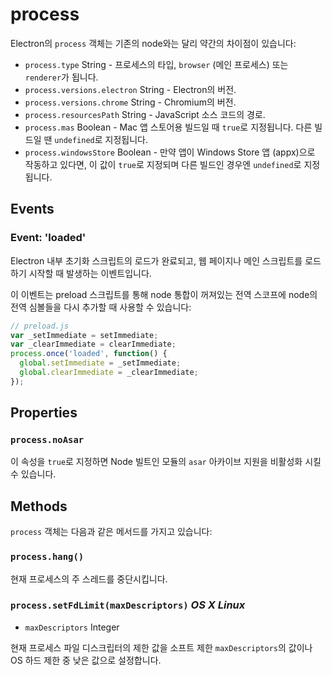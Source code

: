 ﻿# process

Electron의 `process` 객체는 기존의 node와는 달리 약간의 차이점이 있습니다:

* `process.type` String - 프로세스의 타입, `browser` (메인 프로세스) 또는
  `renderer`가 됩니다.
* `process.versions.electron` String - Electron의 버전.
* `process.versions.chrome` String - Chromium의 버전.
* `process.resourcesPath` String - JavaScript 소스 코드의 경로.
* `process.mas` Boolean - Mac 앱 스토어용 빌드일 때 `true`로 지정됩니다. 다른
  빌드일 땐 `undefined`로 지정됩니다.
* `process.windowsStore` Boolean - 만약 앱이 Windows Store 앱 (appx)으로 작동하고
  있다면, 이 값이 `true`로 지정되며 다른 빌드인 경우엔 `undefined`로 지정됩니다.

## Events

### Event: 'loaded'

Electron 내부 초기화 스크립트의 로드가 완료되고, 웹 페이지나 메인 스크립트를 로드하기
시작할 때 발생하는 이벤트입니다.

이 이벤트는 preload 스크립트를 통해 node 통합이 꺼져있는 전역 스코프에 node의 전역
심볼들을 다시 추가할 때 사용할 수 있습니다:

```javascript
// preload.js
var _setImmediate = setImmediate;
var _clearImmediate = clearImmediate;
process.once('loaded', function() {
  global.setImmediate = _setImmediate;
  global.clearImmediate = _clearImmediate;
});
```

## Properties

### `process.noAsar`

이 속성을 `true`로 지정하면 Node 빌트인 모듈의 `asar` 아카이브 지원을 비활성화 시킬
수 있습니다.

## Methods

`process` 객체는 다음과 같은 메서드를 가지고 있습니다:

### `process.hang()`

현재 프로세스의 주 스레드를 중단시킵니다.

### `process.setFdLimit(maxDescriptors)` _OS X_ _Linux_

* `maxDescriptors` Integer

현재 프로세스 파일 디스크립터의 제한 값을 소프트 제한 `maxDescriptors`의 값이나 OS 하드
제한 중 낮은 값으로 설정합니다.
